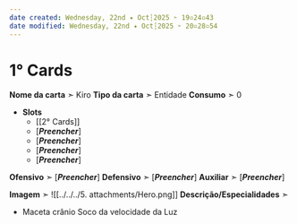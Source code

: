 ```yaml
---
date created: Wednesday, 22nd ✦ Oct┆2025 ➣ 19▫24▫43 
date modified: Wednesday, 22nd ✦ Oct┆2025 ➣ 20▫28▫54 
---
```

# 1° Cards

**Nome da carta** ➣ Kiro
**Tipo da carta** ➣ Entidade
**Consumo** ➣ 0
- **Slots**
	- [[2° Cards]]
	- \[***Preencher***\]
	- \[***Preencher***\]
	- \[***Preencher***\]
	- \[***Preencher***\]

**Ofensivo** ➣ \[***Preencher***\]
**Defensivo** ➣ \[***Preencher***\]
**Auxiliar** ➣ \[***Preencher***\]

**Imagem** ➣ ![[../../../5. attachments/Hero.png]]
**Descrição/Especialidades** ➣ 
- Maceta crânio
Soco da velocidade da Luz

